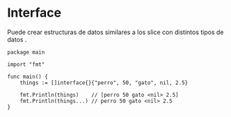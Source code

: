 # Interface

Puede crear estructuras de datos similares a los slice con distintos tipos de datos .

```
package main

import "fmt"

func main() {
	things := []interface{}{"perro", 50, "gato", nil, 2.5}

	fmt.Println(things)    // [perro 50 gato <nil> 2.5]
	fmt.Println(things...) // perro 50 gato <nil> 2.5
}
```
